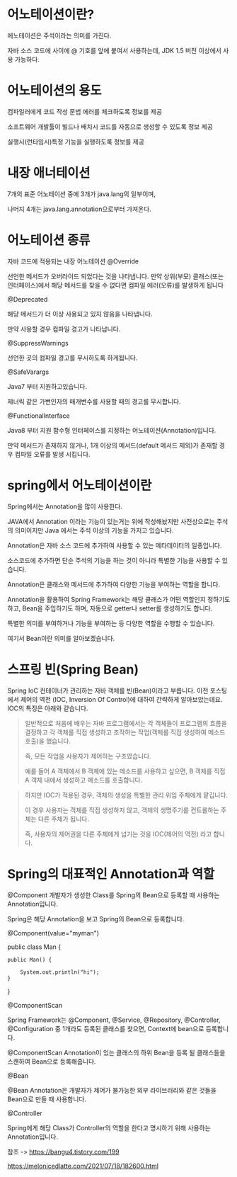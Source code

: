 어노테이션이란?
=======

에노테이션은 주석이라는 의미를 가진다.

자바 소스 코드에 사이에 @ 기호를 앞에 붙여서 사용하는데,  JDK 1.5 버전 이상에서 사용 가능하다.

어노테이션의 용도
======
컴파일러에게 코드 작성 문법 에러를 체크하도록 정보를 제공

소프트웨어 개발툴이 빌드나 배치시 코드를 자동으로 생성할 수 있도록 정보 제공

실행시(런타임시)특정 기능을 실행하도록 정보를 제공
 
 내장 애너테이션
 ========
7개의 표준 어노테이션 중에 3개가 java.lang의 일부이며,

나머지 4개는 java.lang.annotation으로부터 가져온다.

어노테이션 종류
=======
 

자바 코드에 적용되는 내장 어노테이션
@Override

선언한 메서드가 오버라이드 되었다는 것을 나타냅니다.
만약 상위(부모) 클래스(또는 인터페이스)에서 해당 메서드를 찾을 수 없다면 컴파일 에러(오류)를 발생하게 됩니다

@Deprecated

해당 메서드가 더 이상 사용되고 있지 않음을 나타냅니다.

만약 사용할 경우 컴파일 경고가 나타납니다.

@SuppressWarnings

선언한 곳의 컴파일 경고를 무시하도록 하게됩니다.

@SafeVarargs

Java7 부터 지원하고있습니다. 

제너릭 같은 가변인자의 매개변수를 사용할 때의 경고를 무시합니다.

@FunctionalInterface

Java8 부터 지원 함수형 인터페이스를 지정하는 어노테이션(Annotation)입니다.

만약 메서드가 존재하지 않거나, 1개 이상의 메서드(default 메서드 제외)가 존재할 경우 컴파일 오류를 발생 시킵니다.

spring에서 어노테이션이란
============

Spring에서는 Annotation을 많이 사용한다.

JAVA에서 Annotation 이라는 기능이 있는거는 위에 작성해놨지만 사전상으로는 주석의 의미이지만 Java 에서는 주석 이상의 기능을 가지고 있습니다. 

Annotation은 자바 소스 코드에 추가하여 사용할 수 있는 메타데이터의 일종입니다. 

소스코드에 추가하면 단순 주석의 기능을 하는 것이 아니라 특별한 기능을 사용할 수 있습니다.

Annotation은 클래스와 메서드에 추가하여 다양한 기능을 부여하는 역할을 합니다. 

Annotation을 활용하여 Spring Framework는 해당 클래스가 어떤 역할인지 정하기도 하고, Bean을 주입하기도 하며, 자동으로 getter나 setter를 생성하기도 합니다. 

특별한 의미를 부여하거나 기능을 부여하는 등 다양한 역할을 수행할 수 있습니다.

여기서 Bean이란 의미를 알아보겠습니다.

스프링 빈(Spring Bean)
======

Spring IoC 컨테이너가 관리하는 자바 객체를 빈(Bean)이라고 부릅니다. 
이전 포스팅에서 제어의 역전 (IOC, Inversion Of Control)에 대하여 간략하게 알아보았는데요. 
IOC의 특징은 아래와 같습니다.

>일반적으로 처음에 배우는 자바 프로그램에서는 각 객체들이 프로그램의 흐름을 결정하고 각 객체를 직접 생성하고 조작하는 작업(객체를 직접 생성하여 메소드 호출)을 했습니다.
>
>  즉, 모든 작업을 사용자가 제어하는 구조였습니다. 
>  
>  예를 들어 A 객체에서 B 객체에 있는 메소드를 사용하고 싶으면, B 객체를 직접 A 객체 내에서 생성하고 메소드를 호출합니다.


>하지만 IOC가 적용된 경우, 객체의 생성을 특별한 관리 위임 주체에게 맡깁니다. 
>
>이 경우 사용자는 객체를 직접 생성하지 않고, 객체의 생명주기를 컨트롤하는 주체는 다른 주체가 됩니다. 
>
>즉, 사용자의 제어권을 다른 주체에게 넘기는 것을 IOC(제어의 역전) 라고 합니다.


Spring의 대표적인 Annotation과 역할
=============

@Component
개발자가 생성한 Class를 Spring의 Bean으로 등록할 때 사용하는 Annotation입니다. 

Spring은 해당 Annotation을 보고 Spring의 Bean으로 등록합니다.

@Component(value="myman")

public class Man {

    public Man() {
    
        System.out.println("hi");
    }
}


@ComponentScan

Spring Framework는 @Component, @Service, @Repository, @Controller, @Configuration 중 1개라도 등록된 클래스를 찾으면, Context에 bean으로 등록합니다. 

@ComponentScan Annotation이 있는 클래스의 하위 Bean을 등록 될 클래스들을 스캔하여 Bean으로 등록해줍니다.


@Bean

@Bean Annotation은 개발자가 제어가 불가능한 외부 라이브러리와 같은 것들을 Bean으로 만들 때 사용합니다.

@Controller

Spring에게 해당 Class가 Controller의 역할을 한다고 명시하기 위해 사용하는 Annotation입니다.

 참조 -> https://bangu4.tistory.com/199
 
https://melonicedlatte.com/2021/07/18/182600.html
